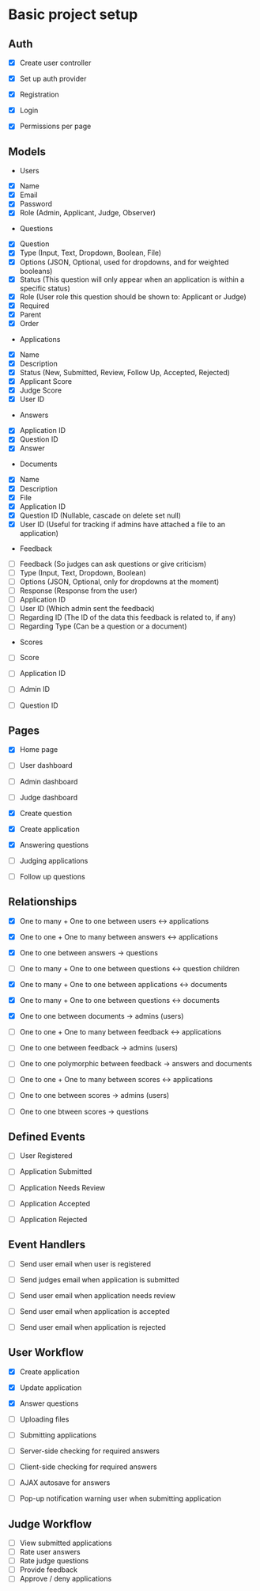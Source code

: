 # Basic project setup

## Auth
- [x] Create user controller
- [x] Set up auth provider
- [x] Registration
- [x] Login
- [x] Permissions per page


## Models
- Users
 - [x] Name
 - [x] Email
 - [x] Password
 - [x] Role (Admin, Applicant, Judge, Observer)

- Questions
 - [x] Question
 - [x] Type (Input, Text, Dropdown, Boolean, File)
 - [x] Options (JSON, Optional, used for dropdowns, and for weighted booleans)
 - [x] Status (This question will only appear when an application is within a specific status)
 - [x] Role (User role this question should be shown to: Applicant or Judge)
 - [x] Required
 - [x] Parent
 - [x] Order

- Applications
 - [x] Name
 - [x] Description
 - [x] Status (New, Submitted, Review, Follow Up, Accepted, Rejected)
 - [x] Applicant Score
 - [x] Judge Score
 - [x] User ID

- Answers
 - [x] Application ID
 - [x] Question ID
 - [x] Answer

- Documents
 - [x] Name
 - [x] Description
 - [x] File
 - [x] Application ID
 - [x] Question ID (Nullable, cascade on delete set null)
 - [x] User ID (Useful for tracking if admins have attached a file to an application)

- Feedback
 - [ ] Feedback (So judges can ask questions or give criticism)
 - [ ] Type (Input, Text, Dropdown, Boolean)
 - [ ] Options (JSON, Optional, only for dropdowns at the moment)
 - [ ] Response (Response from the user)
 - [ ] Application ID
 - [ ] User ID (Which admin sent the feedback)
 - [ ] Regarding ID (The ID of the data this feedback is related to, if any)
 - [ ] Regarding Type (Can be a question or a document)

- Scores
 - [ ] Score
 - [ ] Application ID
 - [ ] Admin ID
 - [ ] Question ID


## Pages
- [x] Home page
- [ ] User dashboard
- [ ] Admin dashboard
- [ ] Judge dashboard
- [x] Create question
- [x] Create application
- [x] Answering questions
- [ ] Judging applications
- [ ] Follow up questions


## Relationships
- [x] One to many + One to one between users <-> applications
- [x] One to one + One to many between answers <-> applications
- [x] One to one between answers -> questions
- [ ] One to many + One to one between questions <-> question children
- [x] One to many + One to one between applications <-> documents
- [x] One to many + One to one between questions <-> documents
- [x] One to one between documents -> admins (users) 
- [ ] One to one + One to many between feedback <-> applications
- [ ] One to one between feedback -> admins (users)
- [ ] One to one polymorphic between feedback -> answers and documents
- [ ] One to one + One to many between scores <-> applications
- [ ] One to one between scores -> admins (users)
- [ ] One to one btween scores -> questions


## Defined Events
- [ ] User Registered
- [ ] Application Submitted
- [ ] Application Needs Review
- [ ] Application Accepted
- [ ] Application Rejected


## Event Handlers
- [ ] Send user email when user is registered
- [ ] Send judges email when application is submitted
- [ ] Send user email when application needs review
- [ ] Send user email when application is accepted
- [ ] Send user email when application is rejected


## User Workflow
- [x] Create application
- [x] Update application
- [x] Answer questions
- [ ] Uploading files
- [ ] Submitting applications
- [ ] Server-side checking for required answers
- [ ] Client-side checking for required answers
- [ ] AJAX autosave for answers
- [ ] Pop-up notification warning user when submitting application


## Judge Workflow
- [ ] View submitted applications
- [ ] Rate user answers
- [ ] Rate judge questions
- [ ] Provide feedback
- [ ] Approve / deny applications
